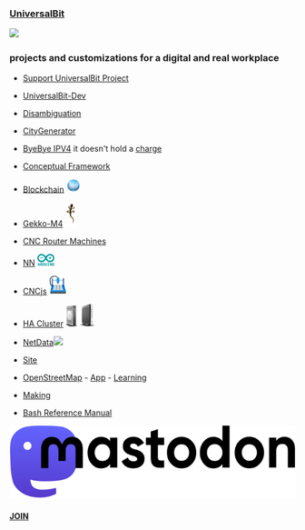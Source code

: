 ### [UniversalBit](https://github.com/universalbit-dev)
<img src="https://github.com/universalbit-dev/universalbit-dev/blob/main/gif/nebula/nebula_loop.gif" width="auto"></img>

### projects and customizations for a digital and real workplace
* [Support UniversalBit Project](https://github.com/universalbit-dev/universalbit-dev/tree/main/support)
* [UniversalBit-Dev](https://github.com/universalbit-dev/universalbit-dev)
* [Disambiguation](https://en.wikipedia.org/wiki/Wikipedia:Disambiguation)
* [CityGenerator](https://github.com/universalbit-dev/CityGenerator)
* [ByeBye IPV4](https://github.com/universalbit-dev/universalbit-dev/tree/main/ipv4toipv6) it doesn't hold a [charge](https://ipv6.he.net/statistics/)
* [Conceptual Framework](https://en.wikipedia.org/wiki/Conceptual_framework)
* [Blockchain](https://github.com/universalbit-dev/universalbit-dev/tree/main/blockchain/bitcoin)  <img src="https://github.com/universalbit-dev/universalbit-dev/blob/main/docs/assets/images/blockchain.png" width="25"></img>
* [Gekko-M4](https://github.com/universalbit-dev/gekko-m4)
  <img src="https://github.com/universalbit-dev/universalbit-dev/blob/main/docs/assets/images/geppo.png" width="20"></img>

* [CNC Router Machines](https://github.com/universalbit-dev/cnc-router-machines)
* [NN](https://github.com/universalbit-dev/universalbit-dev/tree/main/ann) <img src="https://github.com/universalbit-dev/universalbit-dev/blob/main/docs/assets/images/arduino.png" width="30"></img>
* [CNCjs](https://github.com/universalbit-dev/cncjs/blob/master/README.md)  <img src="https://github.com/universalbit-dev/universalbit-dev/blob/main/docs/assets/images/cncjs.png" width="30"></img>
* [HA Cluster](https://github.com/universalbit-dev/HArmadillium/blob/main/HArmadillium.md)  <img src="https://github.com/universalbit-dev/universalbit-dev/blob/main/docs/assets/images/HP-T610.png" width="20"></img>  <img src="https://github.com/universalbit-dev/universalbit-dev/blob/main/docs/assets/images/HP-T630.png" width="27"></img>

* [NetData](https://universalbitcdn.it/spaces/content-delivery-network/rooms/local/nodes#metrics_correlation=false&after=-900&before=0&utc=Europe%2FRome&offset=%2B2&timezoneName=Amsterdam%2C%20Berlin%2C%20Bern%2C%20Rome%2C%20Stockholm%2C%20Vienna&modal=&modalTab=&modalParams=&selectedIntegrationCategory=deploy.operating-systems&force_play=false&local--chartName-val=menu_system_submenu_cpu&local-nodesView-nodeIdToGo-val=menu_Live)<img src="https://github.com/universalbit-dev/universalbit-dev/blob/main/docs/assets/images/nodejs.png" width="30"></img>
* [Site](https://www.universalbit.it)
* [OpenStreetMap](https://github.com/universalbit-dev/iD) - [App](https://oyster-app-c5dox.ondigitalocean.app) - [Learning](https://learnosm.org/it/beginner/start-osm/)
* [Making](https://en.wikipedia.org/wiki/Maker_culture#Philosophical_emphasis)
* [Bash Reference Manual](https://www.gnu.org/software/bash/manual/html_node/index.html)
  
<img src="https://github.com/universalbit-dev/universalbit-dev/blob/main/social/mastodon/wordmark-black-text.svg" width="auto"></img>
#### [JOIN](https://mastodon.social/invite/UR5693Bc )
